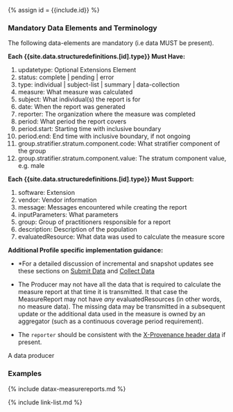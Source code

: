 {% assign id = {{include.id}} %}
<!--Begin Generated Intro Tag (DO NOT REMOVE)-->
### Mandatory Data Elements and Terminology
The following data-elements are mandatory (i.e data MUST be present).

**Each {{site.data.structuredefinitions.[id].type}} Must Have:**
1. updatetype: Optional Extensions Element
2. status: complete \| pending \| error
3. type: individual \| subject-list \| summary \| data-collection
4. measure: What measure was calculated
5. subject: What individual(s) the report is for
6. date: When the report was generated
7. reporter: The organization where the measure was completed
8. period: What period the report covers
9. period.start: Starting time with inclusive boundary
10. period.end: End time with inclusive boundary, if not ongoing
11. group.stratifier.stratum.component.code: What stratifier component of the group
12. group.stratifier.stratum.component.value: The stratum component value, e.g. male

**Each {{site.data.structuredefinitions.[id].type}} Must Support:**
1. software: Extension
2. vendor: Vendor information
3. message: Messages encountered while creating the report
4. inputParameters: What parameters
5. group: Group of practitioners responsible for a report
6. description: Description of the population
7. evaluatedResource: What data was used to calculate the measure score

<!--End Generated Intro (DO NOT REMOVE)-->



**Additional Profile specific implementation guidance:**

- *For a detailed discussion of incremental and snapshot updates see these sections on [Submit Data](datax.html#submit-updates) and [Collect Data](datax.html#collect-updates)

- The Producer may not have all the data that is required to calculate the measure report at that time it is transmitted. It that case the MeasureReport may not have *any* evaluatedResources (in other words, no measure data).  The missing data may be transmitted in a subsequent update or the additional data used in the measure is owned by an aggregator (such as a continuous coverage period requirement).

- The `reporter` should be consistent with the [X-Provenance header data]({{site.data.fhir.path}}provenance.html#header) if present.

A data producer

### Examples

{% include datax-measurereports.md %}

{% include link-list.md %}
